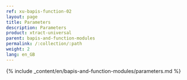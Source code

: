 ```yaml
---
ref: xu-bapis-function-02
layout: page
title: Parameters
description: Parameters
product: xtract-universal
parent: bapis-and-function-modules
permalink: /:collection/:path
weight: 2
lang: en_GB
---
```

{% include _content/en/bapis-and-function-modules/parameters.md %}